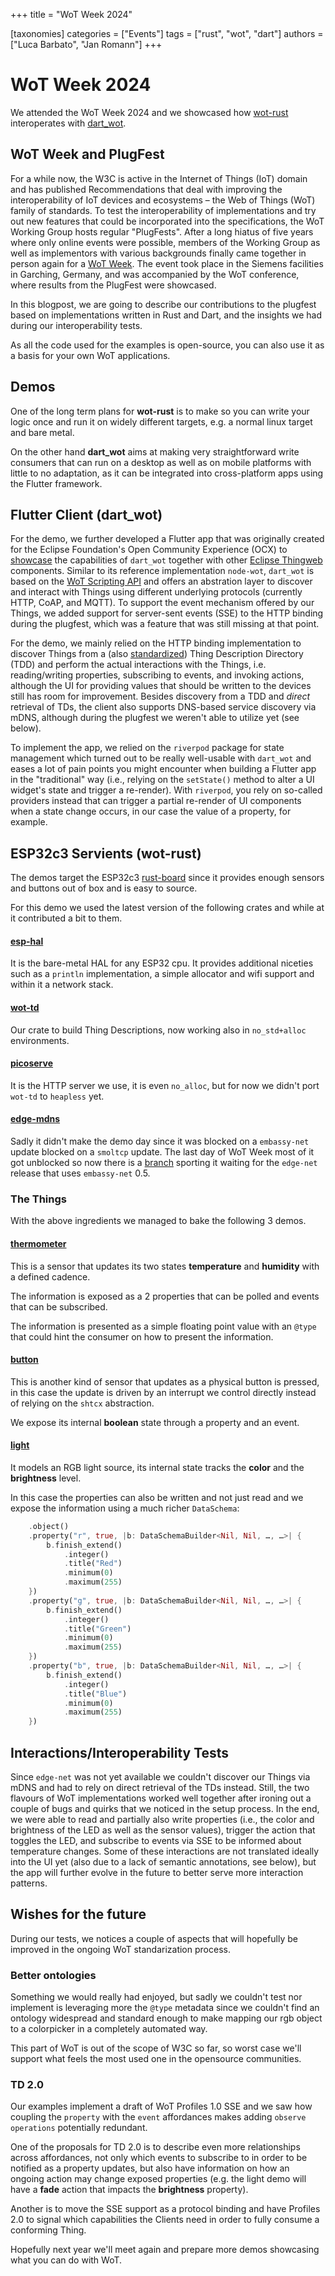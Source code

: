 +++
title = "WoT Week 2024"

[taxonomies]
categories = ["Events"]
tags = ["rust", "wot", "dart"]
authors = ["Luca Barbato", "Jan Romann"]
+++

# WoT Week 2024

We attended the WoT Week 2024 and we showcased how [wot-rust](https://github.com/wot-rust) interoperates with [dart_wot](https://github.com/eclipse-thingweb/dart_wot).

## WoT Week and PlugFest

For a while now, the W3C is active in the Internet of Things (IoT) domain and has published Recommendations that deal with improving the interoperability of IoT devices and ecosystems – the Web of Things (WoT) family of standards.
To test the interoperability of implementations and try out new features that could be incorporated into the specifications, the WoT Working Group hosts regular "PlugFests".
After a long hiatus of five years where only online events were possible, members of the Working Group as well as implementors with various backgrounds finally came together in person again for a [WoT Week](https://www.w3.org/WoT/IG/wiki/Wiki_for_WoT_Week_2024_planning).
The event took place in the Siemens facilities in Garching, Germany, and was accompanied by the WoT conference, where results from the PlugFest were showcased.

In this blogpost, we are going to describe our contributions to the plugfest based on implementations written in Rust and Dart, and the insights we had during our interoperability tests.

As all the code used for the examples is open-source, you can also use it as a basis for your own WoT applications.

## Demos
One of the long term plans for **wot-rust** is to make so you can write your logic once and run it on widely different targets, e.g. a normal linux target and bare metal.

On the other hand **dart_wot** aims at making very straightforward write consumers that can run on a desktop as well as on mobile platforms with little to no adaptation, as it can be integrated into cross-platform apps using the Flutter framework.

## Flutter Client (dart_wot)

For the demo, we further developed a Flutter app that was originally created for the Eclipse Foundation's Open Community Experience (OCX) to [showcase](https://www.youtube.com/watch?v=GK0I8GU7oN4) the capabilities of `dart_wot` together with other [Eclipse Thingweb](https://thingweb.io/) components.
Similar to its reference implementation `node-wot`, `dart_wot` is based on the [WoT Scripting API](https://www.w3.org/TR/wot-scripting-api/) and offers an abstration layer to discover and interact with Things using different underlying protocols (currently HTTP, CoAP, and MQTT).
To support the event mechanism offered by our Things, we added support for server-sent events (SSE) to the HTTP binding during the plugfest, which was a feature that was still missing at that point.

For the demo, we mainly relied on the HTTP binding implementation to discover Things from a (also [standardized](https://www.w3.org/TR/wot-discovery)) Thing Description Directory (TDD) and perform the actual interactions with the Things, i.e. reading/writing properties, subscribing to events, and invoking actions, although the UI for providing values that should be written to the devices still has room for improvement.
Besides discovery from a TDD and _direct_ retrieval of TDs, the client also supports DNS-based service discovery via mDNS, although during the plugfest we weren't able to utilize yet (see below).

To implement the app, we relied on the `riverpod` package for state management which turned out to be really well-usable with `dart_wot` and eases a lot of pain points you might encounter when building a Flutter app in the "traditional" way (i.e., relying on the `setState()` method to alter a UI widget's state and trigger a re-render).
With `riverpod`, you rely on so-called providers instead that can trigger a partial re-render of UI components when a state change occurs, in our case the value of a property, for example.

## ESP32c3 Servients (wot-rust)
The demos target the ESP32c3 [rust-board](https://github.com/esp-rs/esp-rust-board) since it provides enough sensors and buttons out of box and is easy to source.

For this demo we used the latest version of the following crates and while at it contributed a bit to them.

#### [esp-hal](https://github.com/esp-rs/esp-hal)
It is the bare-metal HAL for any ESP32 cpu.
It provides additional niceties such as a `println` implementation, a simple allocator and wifi support and within it a network stack.

#### [wot-td](https://github.com/wot-rust/wot-td)
Our crate to build Thing Descriptions, now working also in `no_std+alloc` environments.

#### [picoserve](https://github.com/sammhicks/picoserve)
It is the HTTP server we use, it is even `no_alloc`, but for now we didn't port `wot-td` to `heapless` yet.

#### [edge-mdns](https://github.com/ivmarkov/edge-net)
Sadly it didn't make the demo day since it was blocked on a `embassy-net` update blocked on a `smoltcp` update.
The last day of WoT Week most of it got unblocked so now there is a [branch](https://github.com/wot-rust/wot-esp-hal-demo/pull/5) sporting it waiting for the `edge-net` release that uses `embassy-net` 0.5.

### The Things
With the above ingredients we managed to bake the following 3 demos.

#### [thermometer](https://github.com/wot-rust/wot-esp-hal-demo/blob/master/src/bin/thermometer.rs)
This is a sensor that updates its two states **temperature** and **humidity** with a defined cadence.

The information is exposed as a 2 properties that can be polled and events that can be subscribed.

The information is presented as a simple floating point value with an `@type` that could hint the consumer on how to present the information.

#### [button](https://github.com/wot-rust/wot-esp-hal-demo/blob/master/src/bin/button.rs)
This is another kind of sensor that updates as a physical button is pressed, in this case the update is driven by an interrupt we control directly instead of relying on the `shtcx` abstraction.

We expose its internal **boolean** state through a property and an event.

#### [light](https://github.com/wot-rust/wot-esp-hal-demo/blob/master/src/bin/light.rs)
It models an RGB light source, its internal state tracks the **color** and the **brightness** level.
<!-- I think this one also had a toggle action, right? -->

In this case the properties can also be written and not just read and we expose the information using a much richer `DataSchema`:

``` rust
    .object()
    .property("r", true, |b: DataSchemaBuilder<Nil, Nil, …, …>| {
        b.finish_extend()
            .integer()
            .title("Red")
            .minimum(0)
            .maximum(255)
    })
    .property("g", true, |b: DataSchemaBuilder<Nil, Nil, …, …>| {
        b.finish_extend()
            .integer()
            .title("Green")
            .minimum(0)
            .maximum(255)
    })
    .property("b", true, |b: DataSchemaBuilder<Nil, Nil, …, …>| {
        b.finish_extend()
            .integer()
            .title("Blue")
            .minimum(0)
            .maximum(255)
    })
```

## Interactions/Interoperability Tests

Since `edge-net` was not yet available we couldn't discover our Things via mDNS and had to rely on direct retrieval of the TDs instead.
Still, the two flavours of WoT implementations worked well together after ironing out a couple of bugs and quirks that we noticed in the setup process.
In the end, we were able to read and partially also write properties (i.e., the color and brightness of the LED as well as the sensor values), trigger the action that toggles the LED, and subscribe to events via SSE to be informed about temperature changes.
Some of these interactions are not translated ideally into the UI yet (also due to a lack of semantic annotations, see below), but the app will further evolve in the future to better serve more interaction patterns.

## Wishes for the future

During our tests, we notices a couple of aspects that will hopefully be improved in the ongoing WoT standarization process.

### Better ontologies
Something we would really had enjoyed, but sadly we couldn't test nor implement is leveraging more the `@type` metadata since we couldn't find an ontology widespread and standard enough to make mapping our rgb object to a colorpicker in a completely automated way.

This part of WoT is out of the scope of W3C so far, so worst case we'll support what feels the most used one in the opensource communities.

### TD 2.0

Our examples implement a draft of WoT Profiles 1.0 SSE and we saw how coupling the `property` with the `event` affordances makes adding `observe operations` potentially redundant.

One of the proposals for TD 2.0 is to describe even more relationships across affordances, not only which events to subscribe to in order to be notified as a property updates, but also have information on how an ongoing action may change exposed properties (e.g. the light demo will have a **fade** action that impacts the **brightness** property).

Another is to move the SSE support as a protocol binding and have Profiles 2.0 to signal which capabilities the Clients need in order to fully consume a conforming Thing.

Hopefully next year we'll meet again and prepare more demos showcasing what you can do with WoT.
